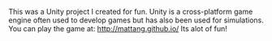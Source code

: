 This was a Unity project I created for fun.  Unity is a cross-platform game engine often used to develop games but has also been used for simulations.  
You can play the game at: http://mattang.github.io/ Its alot of fun!
